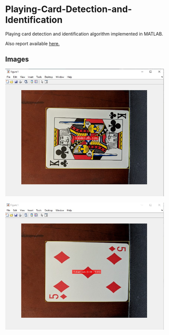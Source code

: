 # Playing-Card-Detection-and-Identification
Playing card detection and identification algorithm implemented in MATLAB.

Also report available [here.](https://raw.githubusercontent.com/elvankarahan/Playing-Card-Detection-and-Identification/master/Report.pdf?token=AI3FP3GWUX44HKGUXJFCYXK7EQVQ2)
<br>

## Images
<img src="https://github.com/elvankarahan/Playing-Card-Detection-and-Identification/blob/master/image001.jpg"/>
<br><br>
<img src="https://github.com/elvankarahan/Playing-Card-Detection-and-Identification/blob/master/image002.jpg"/>


